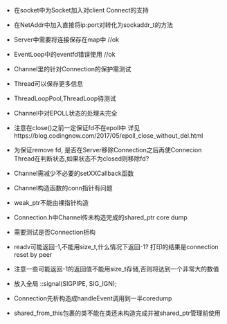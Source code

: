* 在socket中为Socket加入对client Connect的支持
* 在NetAddr中加入直接将ip:port对转化为sockaddr_t的方法
* Server中需要将连接保存在map中 //ok
* EventLoop中的eventfd错误使用 //ok
* Channel里的针对Connection的保护需测试
* Thread可以保存更多信息
* ThreadLoopPool,ThreadLoop待测试
* Channel中对EPOLL状态的处理未完全
* 注意在close()之前一定保证fd不在epoll中 详见https://blog.codingnow.com/2017/05/epoll_close_without_del.html
* 为保证remove fd, 是否在Server移除Connection之后再使Connecion Thread在判断状态,如果状态不为closed则移除fd?
* Channel需减少不必要的setXXCallback函数
* Channel构造函数的conn指针有问题
* weak_ptr不能由裸指针构造

* Connection.h中Channel传未构造完成的shared_ptr<Connection> core dump
* 需要测试是否Connection析构

* readv可能返回-1,不能用size_t,什么情况下返回-1? 打印的结果是connection reset by peer
* 注意一些可能返回-1的返回值不能用size_t存储,否则将达到一个非常大的数值
* 放入全局 ::signal(SIGPIPE, SIG_IGN);

* Connection先析构造成handleEvent调用到一半coredump

* shared_from_this包裹的类不能在类还未构造完成并被shared_ptr管理前使用